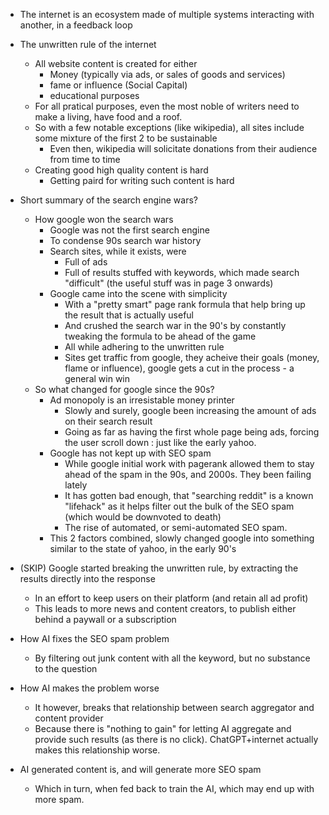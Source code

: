 
- The internet is an ecosystem made of multiple systems interacting with another, in a feedback loop
- The unwritten rule of the internet
	- All website content is created for either
		- Money (typically via ads, or sales of goods and services)
		- fame or influence (Social Capital)
		- educational purposes
	- For all pratical purposes, even the most noble of writers need to make a living, have food and a roof.
	- So with a few notable exceptions (like wikipedia), all sites include some mixture of the first 2 to be sustainable
		- Even then, wikipedia will solicitate donations from their audience from time to time
	- Creating good high quality content is hard
		- Getting paird for writing such content is hard

- Short summary of the search engine wars?
	- How google won the search wars
		- Google was not the first search engine
		- To condense 90s search war history
		- Search sites, while it exists, were
			- Full of ads
			- Full of results stuffed with keywords, which made search "difficult" (the useful stuff was in page 3 onwards)
		- Google came into the scene with simplicity
			- With a "pretty smart" page rank formula that help bring up the result that is actually useful
			- And crushed the search war in the 90's by constantly tweaking the formula to be ahead of the game
			- All while adhering to the unwritten rule
			- Sites get traffic from google, they acheive their goals (money, flame or influence), google gets a cut in the process - a general win win
	- So what changed for google since the 90s?
		- Ad monopoly is an irresistable money printer
			- Slowly and surely, google been increasing the amount of ads on their search result
			- Going as far as having the first whole page being ads, forcing the user scroll down : just like the early yahoo.
		- Google has not kept up with SEO spam
			- While google initial work with pagerank allowed them to stay ahead of the spam in the 90s, and 2000s. They been failing lately
			- It has gotten bad enough, that "searching reddit" is a known "lifehack" as it helps filter out the bulk of the SEO spam (which would be downvoted to death)
			- The rise of automated, or semi-automated SEO spam.
		- This 2 factors combined, slowly changed google into something similar to the state of yahoo, in the early 90's

- (SKIP) Google started breaking the unwritten rule, by extracting the results directly into the response
	- In an effort to keep users on their platform (and retain all  ad profit)
	- This leads to more news and content creators, to publish either behind a paywall or a subscription

- How AI fixes the SEO spam problem
	- By filtering out junk content with all the keyword, but no substance to the question
- How AI makes the problem worse
	- It however, breaks that relationship between search aggregator and content provider
	- Because there is "nothing to gain" for letting AI aggregate and provide such results (as there is no click). ChatGPT+internet actually makes this relationship worse.

- AI generated content is, and will generate more SEO spam
	- Which in turn, when fed back to train the AI, which may end up with more spam.
 
